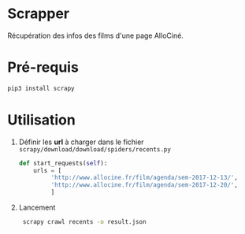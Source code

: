 # Scrapper

Récupération des infos des films d'une page AlloCiné.

# Pré-requis
```bash
pip3 install scrapy
```

# Utilisation

1.  Définir les **url** à charger dans le fichier `scrapy/download/download/spiders/recents.py`
    ```python
    def start_requests(self):
        urls = [
             'http://www.allocine.fr/film/agenda/sem-2017-12-13/',
             'http://www.allocine.fr/film/agenda/sem-2017-12-20/',
             ]
    ```
2.  Lancement
    ```bash
     scrapy crawl recents -o result.json
    ```
